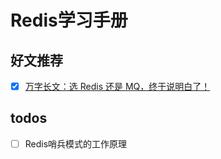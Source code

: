 # Redis学习手册

## 好文推荐

- [x] [万字长文：选 Redis 还是 MQ，终于说明白了！](https://mp.weixin.qq.com/s?__biz=MzU2MTM4NDAwMw==&mid=2247490927&idx=1&sn=d1d7b1612e8ffdb658eb969db9d12f12&chksm=fc78c243cb0f4b552a9292e916e6542a46ffbc1765816ddf3bbf857462fe84ff626a9e76db8c&mpshare=1&scene=1&srcid=0603yHSIJ7tBFvfT2pZnnxd9&sharer_sharetime=1622680392654&sharer_shareid=af4d9bbabb119b1773224078e72328d7&version=3.1.6.70013&platform=mac#rd)

## todos

- [ ] Redis哨兵模式的工作原理

